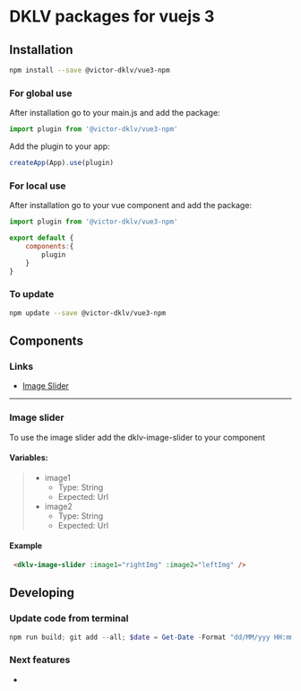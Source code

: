 
# DKLV packages for vuejs 3

## Installation

```sh
npm install --save @victor-dklv/vue3-npm
```
### For global use 

After installation go to your main.js and add the package:

```js
import plugin from '@victor-dklv/vue3-npm'
```

Add the plugin to your app:

```js
createApp(App).use(plugin)
```

### For local use

After installation go to your vue component and add the package:

```js
import plugin from '@victor-dklv/vue3-npm'

export default {
    components:{
        plugin
    }
}
```

### To update

```sh
npm update --save @victor-dklv/vue3-npm
```

## Components

### Links

- [Image Slider](#imageslider)

<hr/>

### <a id="imageslider"></a>Image slider

To use the image slider add the dklv-image-slider to your component

#### Variables:

> - image1
>   - Type: String
>   - Expected: Url
> - image2
>   - Type: String
>   - Expected: Url

#### Example

```html
 <dklv-image-slider :image1="rightImg" :image2="leftImg" />
```

## Developing

### Update code from terminal

```powershell
npm run build; git add --all; $date = Get-Date -Format "dd/MM/yyy HH:mm"; git commit -m "Autocommit $date"; git push; npm version patch; npm publish --acces=public
```

### Next features

- 